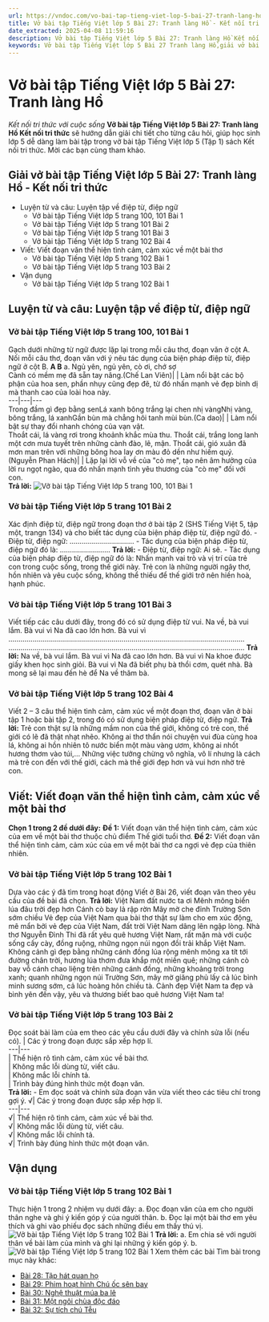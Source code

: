 ```yaml
---
url: https://vndoc.com/vo-bai-tap-tieng-viet-lop-5-bai-27-tranh-lang-ho-339338
title: Vở bài tập Tiếng Việt lớp 5 Bài 27: Tranh làng Hồ - Kết nối tri thức với cuộc sống - VnDoc.com
date_extracted: 2025-04-08 11:59:16
description: Vở bài tập Tiếng Việt lớp 5 Bài 27: Tranh làng Hồ Kết nối tri thức được biên soạn nhằm giúp các em HS nhanh chóng hiểu bài và đạt kết quả tốt trong học tập môn Tiếng Việt lớp 5 sách Kết nối tri thức mới.
keywords: Vở bài tập Tiếng Việt lớp 5 Bài 27 Tranh làng Hồ,giải vở bài tập tiếng việt 5 kết nối bài 27,giải vbt tiếng tiếng 5 kết nối trang 100,giải vbt tiếng việt 5 kết nối Tranh làng Hồ,vbt tiếng việt 5 kết nối,bài 27 Tranh làng Hồ
---
```


# Vở bài tập Tiếng Việt lớp 5 Bài 27: Tranh làng Hồ
 _Kết nối tri thức với cuộc sống_
**Vở bài tập Tiếng Việt lớp 5 Bài 27: Tranh làng Hồ Kết nối tri thức** sẽ hướng dẫn giải chi tiết cho từng câu hỏi, giúp học sinh lớp 5 dễ dàng làm bài tập trong vở bài tập Tiếng Việt lớp 5 \(Tập 1\)  sách Kết nối tri thức. Mời các bạn cùng tham khảo.
## Giải vở bài tập Tiếng Việt lớp 5 Bài 27: Tranh làng Hồ - Kết nối tri thức
  * Luyện từ và câu: Luyện tập về điệp từ, điệp ngữ
    * Vở bài tập Tiếng Việt lớp 5 trang 100, 101 Bài 1
    * Vở bài tập Tiếng Việt lớp 5 trang 101 Bài 2
    * Vở bài tập Tiếng Việt lớp 5 trang 101 Bài 3
    * Vở bài tập Tiếng Việt lớp 5 trang 102 Bài 4
  * Viết: Viết đoạn văn thể hiện tình cảm, cảm xúc về một bài thơ
    * Vở bài tập Tiếng Việt lớp 5 trang 102 Bài 1
    * Vở bài tập Tiếng Việt lớp 5 trang 103 Bài 2
  * Vận dụng
    * Vở bài tập Tiếng Việt lớp 5 trang 102 Bài 1

## Luyện từ và câu: Luyện tập về điệp từ, điệp ngữ
### Vở bài tập Tiếng Việt lớp 5 trang 100, 101 Bài 1
Gạch dưới những từ ngữ được lặp lại trong mỗi câu thơ, đoạn văn ở cột A. Nối mỗi câu thơ, đoạn văn với ý nêu tác dụng của biện pháp điệp từ, điệp ngữ ở cột B.
**A B**
a. Ngủ yên, ngủ yên, cò ơi, chớ sợ  
Cành có mềm mẹ đã sẵn tay nâng.\(Chế Lan Viên\)| | Làm nổi bật các bộ phận của hoa sen, phần nhụy cũng đẹp đẽ, từ đó nhấn mạnh vẻ đẹp bình dị mà thanh cao của loài hoa này.  
---|---|---  
Trong đầm gì đẹp bằng senLá xanh bông trắng lại chen nhị vàngNhị vàng, bông trắng, lá xanhGần bùn mà chẳng hôi tanh mùi bùn.\(Ca dao\)| | Làm nổi bật sự thay đổi nhanh chóng của vạn vật.  
Thoắt cái, lá vàng rơi trong khoảnh khắc mùa thu. Thoắt cái, trắng long lanh một cơn mưa tuyết trên những cành đào, lê, mận. Thoắt cái, gió xuân đã mơn man trên với những bông hoa lay ơn màu đỏ dền như hiếm quý.\(Nguyễn Phan Hách\)| | Lặp lại lời vỗ về của "cò mẹ", tạo nên âm hưởng của lời ru ngọt ngào, qua đó nhấn mạnh tình yêu thương của "cò mẹ" đối với con.  
**Trả lời:**
![Vở bài tập Tiếng Việt lớp 5 trang 100, 101 Bài 1](https://i.vdoc.vn/data/image/2025/03/25/vbt-tv5-kntt-bai-27-tranh-lang-ho-1.jpg)
### Vở bài tập Tiếng Việt lớp 5 trang 101 Bài 2
Xác định điệp từ, điệp ngữ trong đoạn thơ ở bài tập 2 \(SHS Tiếng Việt 5, tập một, trangn 134\) và cho biết tác dụng của biện pháp điệp từ, điệp ngữ đó.
\- Điệp từ, điệp ngữ: …………………………..
\- Tác dụng của biện pháp điệp từ, điệp ngữ đó là: …………………….
**Trả lời:**
\- Điệp từ, điệp ngữ: Ai sẽ.
\- Tác dụng của biện pháp điệp từ, điệp ngữ đó là: Nhấn mạnh vai trò và vị trí của trẻ con trong cuộc sống, trong thế giới này. Trẻ con là những người ngây thơ, hồn nhiên và yêu cuộc sống, không thể thiếu để thế giới trở nên hiền hoà, hạnh phúc.
### Vở bài tập Tiếng Việt lớp 5 trang 101 Bài 3
Viết tiếp các câu dưới đây, trong đó có sử dụng điệp từ vui.
Na về, bà vui lắm. Bà vui vì Na đã cao lớn hơn. Bà vui vì .....................................................................................................................
.....................................................................................................................
**Trả lời:**
Na về, bà vui lắm. Bà vui vì Na đã cao lớn hơn. Bà vui vì Na khoe được giấy khen học sinh giỏi. Bà vui vì Na đã biết phụ bà thổi cơm, quét nhà. Bà mong sẽ lại mau đến hè để Na về thăm bà.
### Vở bài tập Tiếng Việt lớp 5 trang 102 Bài 4
Viết 2 – 3 câu thể hiện tình cảm, cảm xúc về một đoạn thơ, đoạn văn ở bài tập 1 hoặc bài tập 2, trong đó có sử dụng biện pháp điệp từ, điệp ngữ.
**Trả lời:**
Trẻ con thật sự là những mầm non của thế giới, không có trẻ con, thế giới có lẽ đã thật nhạt nhẽo. Không ai thơ thẩn nói chuyện vui đùa cùng hoa lá, không ai hồn nhiên tô nước biển một màu vàng ươm, không ai nhốt hương thơm vào túi,… Những việc tưởng chừng vô nghĩa, vô lí nhưng là cách mà trẻ con đến với thế giới, cách mà thế giới đẹp hơn và vui hơn nhờ trẻ con.
## Viết: Viết đoạn văn thể hiện tình cảm, cảm xúc về một bài thơ
**Chọn 1 trong 2 đề dưới đây:**
**Đề 1:** Viết đoạn văn thể hiện tình cảm, cảm xúc của em về một bài thơ thuộc chủ điểm Thế giới tuổi thơ.
**Đề 2:** Viết đoạn văn thể hiện tình cảm, cảm xúc của em về một bài thơ ca ngợi vẻ đẹp của thiên nhiên.
### Vở bài tập Tiếng Việt lớp 5 trang 102 Bài 1
Dựa vào các ý đã tìm trong hoạt động Viết ở Bài 26, viết đoạn văn theo yêu cầu của đề bài đã chọn.
**Trả lời:**
Việt Nam đất nước ta ơi
Mênh mông biển lúa đâu trời đẹp hơn
Cánh cò bay lả rập rờn
Mây mờ che đỉnh Trường Sơn sớm chiều
Vẻ đẹp của Việt Nam qua bài thơ thật sự làm cho em xúc động, mê mẩn bởi vẻ đẹp của Việt Nam, đất trời Việt Nam dâng lên ngập lòng. Nhà thơ Nguyễn Đình Thi đã rất yêu quê hương Việt Nam, rất mặn mà với cuộc sống cấy cày, đồng ruộng, những ngọn núi ngọn đồi trải khắp Việt Nam. Không cảnh gì đẹp bằng những cánh đồng lúa rộng mênh mông xa tít tới đường chân trời, hương lúa thơm đưa khắp một miền quê; những cánh cò bay vỗ cánh chao liệng trên những cánh đồng, những khoảng trời trong xanh; quanh những ngọn núi Trường Sơn, mây mờ giăng phủ lấy cả lúc bình minh sương sớm, cả lúc hoàng hôn chiều tà. Cảnh đẹp Việt Nam ta đẹp và bình yên đến vậy, yêu và thương biết bao quê hương Việt Nam ta\!
### Vở bài tập Tiếng Việt lớp 5 trang 103 Bài 2
Đọc soát bài làm của em theo các yêu cầu dưới đây và chỉnh sửa lỗi \(nếu có\).
| Các ý trong đoạn được sắp xếp hợp lí.  
---|---  
| Thể hiện rõ tình cảm, cảm xúc về bài thơ.  
| Không mắc lỗi dùng từ, viết câu.  
| Không mắc lỗi chính tả.  
| Trình bày đúng hình thức một đoạn văn.  
**Trả lời:**
\- Em đọc soát và chỉnh sửa đoạn văn vừa viết theo các tiêu chí trong gợi ý.
√| Các ý trong đoạn được sắp xếp hợp lí.  
---|---  
√| Thể hiện rõ tình cảm, cảm xúc về bài thơ.  
√| Không mắc lỗi dùng từ, viết câu.  
√| Không mắc lỗi chính tả.  
√| Trình bày đúng hình thức một đoạn văn.  
## Vận dụng
### Vở bài tập Tiếng Việt lớp 5 trang 102 Bài 1
Thực hiện 1 trong 2 nhiệm vụ dưới đây:
a. Đọc đoạn văn của em cho người thân nghe và ghi ý kiến góp ý của người thân.
b. Đọc lại một bài thơ em yêu thích và ghi vào phiếu đọc  sách những điều em thấy thú vị.
![Vở bài tập Tiếng Việt lớp 5 trang 102 Bài 1](https://i.vdoc.vn/data/image/2025/03/25/vbt-tv5-kntt-bai-27-tranh-lang-ho-2.jpg)
**Trả lời:**
a. Em chia sẻ với người thân về bài làm của mình và ghi lại những ý kiến góp ý.
b.
![Vở bài tập Tiếng Việt lớp 5 trang 102 Bài 1](https://i.vdoc.vn/data/image/2025/03/25/vbt-tv5-kntt-bai-27-tranh-lang-ho-3.jpg)
Xem thêm các bài Tìm bài trong mục này khác:
  * [Bài 28: Tập hát quan họ](</vo-bai-tap-tieng-viet-lop-5-bai-28-tap-hat-quan-ho-339341>)
  * [Bài 29: Phim hoạt hình Chú ốc sên bay ](</vo-bai-tap-tieng-viet-lop-5-bai-29-phim-hoat-hinh-chu-oc-sen-bay-339344>)
  * [Bài 30: Nghệ thuật múa ba lê](</vo-bai-tap-tieng-viet-lop-5-bai-30-nghe-thuat-mua-ba-le-339346>)
  * [Bài 31: Một ngôi chùa độc đáo](</vo-bai-tap-tieng-viet-lop-5-bai-31-mot-ngoi-chua-doc-dao-339465>)
  * [Bài 32: Sự tích chú Tễu](</vo-bai-tap-tieng-viet-lop-5-bai-32-su-tich-chu-teu-339466>)

